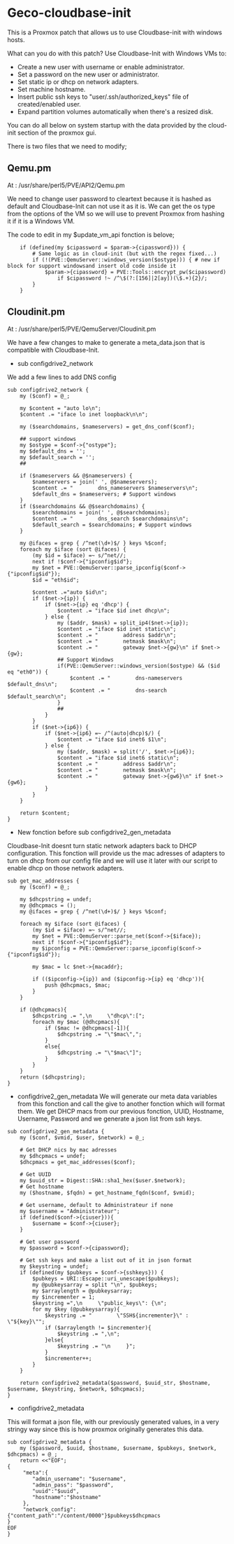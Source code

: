 # Geco-cloudbase-init
This is a Proxmox patch that allows us to use Cloudbase-init with windows hosts.

What can you do with this patch?
Use Cloudbase-Init with Windows VMs to:
* Create a new user with username or enable administrator.
* Set a password on the new user or administrator.
* Set static ip or dhcp on network adapters.
* Set machine hostname.
* Insert public ssh keys to "user/.ssh/authorized_keys" file of created/enabled user.
* Expand partition volumes automatically when there's a resized disk.

You can do all below on system startup with the data provided by the cloud-init section of the proxmox gui.


There is two files that we need to modify;

## Qemu.pm
At : /usr/share/perl5/PVE/API2/Qemu.pm

We need to change user password to cleartext because it is hashed as default and Cloudbase-Init can not use it as it is.
We can get the os type from the options of the VM so we will use to prevent Proxmox from hashing it if it is a Windows VM.

The code to edit in my $update_vm_api fonction is belove;
 

```
    if (defined(my $cipassword = $param->{cipassword})) {
        # Same logic as in cloud-init (but with the regex fixed...)
        if (!(PVE::QemuServer::windows_version($ostype))) { # new if block for support windowsand insert old code inside it
            $param->{cipassword} = PVE::Tools::encrypt_pw($cipassword)
                if $cipassword !~ /^\$(?:[156]|2[ay])(\$.+){2}/;
        }    
    } 
```

## Cloudinit.pm
At : /usr/share/perl5/PVE/QemuServer/Cloudinit.pm

We have a few changes to make to generate a meta_data.json that is compatible with Cloudbase-Init.

* sub configdrive2_network

We add a few lines to add DNS config

```
sub configdrive2_network {
    my ($conf) = @_;

    my $content = "auto lo\n";
    $content .= "iface lo inet loopback\n\n";

    my ($searchdomains, $nameservers) = get_dns_conf($conf);
    
    ## support windows
    my $ostype = $conf->{"ostype"};
    my $default_dns = '';                                                                                                                                                                                          
    my $default_search = '';
    ##

    if ($nameservers && @$nameservers) {
        $nameservers = join(' ', @$nameservers);
        $content .= "        dns_nameservers $nameservers\n";
        $default_dns = $nameservers; # Support windows
    }
    if ($searchdomains && @$searchdomains) {
        $searchdomains = join(' ', @$searchdomains);
        $content .= "        dns_search $searchdomains\n";
        $default_search = $searchdomains; # Support windows
    }

    my @ifaces = grep { /^net(\d+)$/ } keys %$conf;
    foreach my $iface (sort @ifaces) {
        (my $id = $iface) =~ s/^net//;
        next if !$conf->{"ipconfig$id"};
        my $net = PVE::QemuServer::parse_ipconfig($conf->{"ipconfig$id"});
        $id = "eth$id";

        $content .="auto $id\n";
        if ($net->{ip}) {
            if ($net->{ip} eq 'dhcp') {
                $content .= "iface $id inet dhcp\n";
            } else {
                my ($addr, $mask) = split_ip4($net->{ip});
                $content .= "iface $id inet static\n";
                $content .= "        address $addr\n";
                $content .= "        netmask $mask\n";
                $content .= "        gateway $net->{gw}\n" if $net->{gw};
                ## Support Windows
                if(PVE::QemuServer::windows_version($ostype) && ($id eq "eth0")) {
                    $content .= "        dns-nameservers $default_dns\n";
                    $content .= "        dns-search $default_search\n";
                }
                ##
            }
        }
        if ($net->{ip6}) {
            if ($net->{ip6} =~ /^(auto|dhcp)$/) {
                $content .= "iface $id inet6 $1\n";
            } else {
                my ($addr, $mask) = split('/', $net->{ip6});
                $content .= "iface $id inet6 static\n";
                $content .= "        address $addr\n";
                $content .= "        netmask $mask\n";
                $content .= "        gateway $net->{gw6}\n" if $net->{gw6};
            }
        }
    }

    return $content;
}

```

* New fonction before sub configdrive2_gen_metadata

Cloudbase-Init doesnt turn static network adapters back to DHCP configuration. This fonction will provide us the mac adresses of adapters to turn on dhcp from our config file and we will use it later with our script to enable dhcp on those network adapters.

```
sub get_mac_addresses {
    my ($conf) = @_;
    
    my $dhcpstring = undef;
    my @dhcpmacs = ();
    my @ifaces = grep { /^net(\d+)$/ } keys %$conf;
    
    foreach my $iface (sort @ifaces) {
        (my $id = $iface) =~ s/^net//;
        my $net = PVE::QemuServer::parse_net($conf->{$iface});
        next if !$conf->{"ipconfig$id"};
        my $ipconfig = PVE::QemuServer::parse_ipconfig($conf->{"ipconfig$id"});
        
        my $mac = lc $net->{macaddr};

        if (($ipconfig->{ip}) and ($ipconfig->{ip} eq 'dhcp')){
            push @dhcpmacs, $mac;
        }
    }

    if (@dhcpmacs){
        $dhcpstring .= ",\n     \"dhcp\":[";
        foreach my $mac (@dhcpmacs){
            if ($mac != @dhcpmacs[-1]){
                $dhcpstring .= "\"$mac\",";
            }
            else{
                $dhcpstring .= "\"$mac\"]";
            }
        }
    }
    return ($dhcpstring);
}

```

* configdrive2_gen_metadata
We will generate our meta data variables from this fonction and call the give to another fonction which will format them.
We get DHCP macs from our previous fonction, UUID, Hostname, Username, Password and we generate a json list from ssh keys.

```
sub configdrive2_gen_metadata {
    my ($conf, $vmid, $user, $network) = @_;
    
    # Get DHCP nics by mac adresses  
    my $dhcpmacs = undef;
    $dhcpmacs = get_mac_addresses($conf);

    # Get UUID
    my $uuid_str = Digest::SHA::sha1_hex($user.$network);
    # Get hostname
    my ($hostname, $fqdn) = get_hostname_fqdn($conf, $vmid);
    
    # Get username, default to Administrateur if none
    my $username = "Administrateur";
    if (defined($conf->{ciuser})){
        $username = $conf->{ciuser};
    }

    # Get user password
    my $password = $conf->{cipassword};

    # Get ssh keys and make a list out of it in json format
    my $keystring = undef;
    if (defined(my $pubkeys = $conf->{sshkeys})) {
        $pubkeys = URI::Escape::uri_unescape($pubkeys);
        my @pubkeysarray = split "\n", $pubkeys;
        my $arraylength = @pubkeysarray;
        my $incrementer = 1;
        $keystring =",\n     \"public_keys\": {\n";
        for my $key (@pubkeysarray){
            $keystring .= "        \"SSH${incrementer}\" : \"${key}\"";
            if ($arraylength != $incrementer){
                $keystring .= ",\n";
            }else{
                $keystring .= "\n     }";
            }
            $incrementer++;
        }
    }

    return configdrive2_metadata($password, $uuid_str, $hostname, $username, $keystring, $network, $dhcpmacs);
}
```

* configdrive2_metadata

This will format a json file, with our previously generated values, in a very stringy way since this is how proxmox originally generates this data.

```
sub configdrive2_metadata {
    my ($password, $uuid, $hostname, $username, $pubkeys, $network, $dhcpmacs) = @_;
    return <<"EOF";
{
     "meta":{
        "admin_username": "$username",
        "admin_pass": "$password",
        "uuid":"$uuid",
        "hostname":"$hostname"
     },
     "network_config":{"content_path":"/content/0000"}$pubkeys$dhcpmacs
}
EOF
}
```



